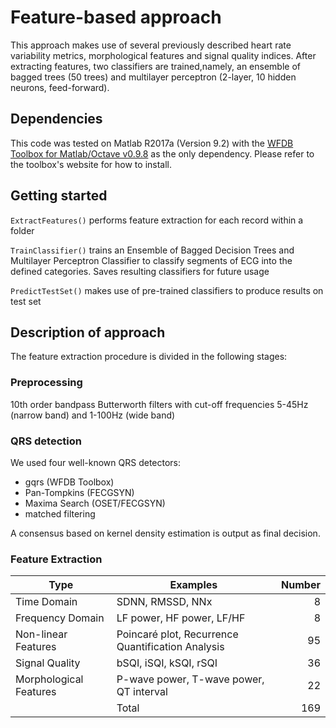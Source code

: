 # Feature-based approach

This approach makes use of several previously described heart rate variability metrics, morphological features and signal quality indices. After extracting features, two classifiers are trained,namely, an ensemble of bagged trees (50 trees) and multilayer perceptron (2-layer, 10 hidden neurons, feed-forward).

## Dependencies

This code was tested on Matlab R2017a (Version 9.2) with the [WFDB Toolbox for Matlab/Octave v0.9.8](https://physionet.org/physiotools/matlab/wfdb-app-matlab/) as the only dependency. Please refer to the toolbox's website for how to install.

## Getting started

`ExtractFeatures()` performs feature extraction for each record within a folder

`TrainClassifier()` trains an Ensemble of Bagged Decision Trees and Multilayer Perceptron Classifier to classify segments of ECG into the defined categories. Saves resulting classifiers for future usage

`PredictTestSet()` makes use of pre-trained classifiers to produce results on test set


## Description of approach

The feature extraction procedure is divided in the following stages:

### Preprocessing

10th order bandpass Butterworth filters with cut-off frequencies 5-45Hz (narrow band) and 1-100Hz (wide band)

### QRS detection
We used four well-known QRS detectors: 

- gqrs (WFDB Toolbox)
- Pan-Tompkins (FECGSYN) 
- Maxima Search (OSET/FECGSYN)
- matched filtering

A consensus based on kernel density estimation is output as final decision.

### Feature Extraction

| Type  | Examples | Number |
| -------- | ------------------- | ----:|
| Time Domain | SDNN, RMSSD, NNx | 8 |
| Frequency Domain | LF power, HF power, LF/HF | 8 |
| Non-linear Features | Poincaré plot, Recurrence Quantification Analysis | 95 |
| Signal Quality | bSQI, iSQI, kSQI, rSQI | 36 |
| Morphological Features | P-wave power, T-wave power, QT interval | 22 |
|  | Total | 169 |


